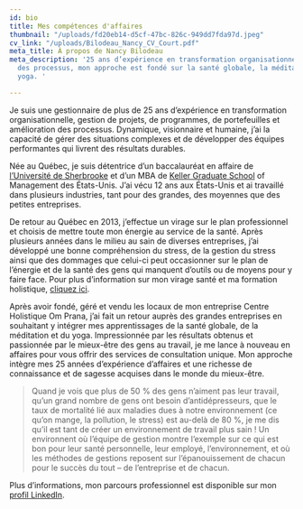```yaml
---
id: bio
title: Mes compétences d'affaires
thumbnail: "/uploads/fd20eb14-d5cf-47bc-826c-949dd7fda97d.jpeg"
cv_link: "/uploads/Bilodeau_Nancy_CV_Court.pdf"
meta_title: À propos de Nancy Bilodeau
meta_description: '25 ans d’expérience en transformation organisationnelle et amélioration
  des processus, mon approche est fondé sur la santé globale, la méditation et le
  yoga. '

---
```

Je suis une gestionnaire de plus de 25 ans d’expérience en transformation organisationnelle, gestion de projets, de programmes, de portefeuilles et amélioration des processus. Dynamique, visionnaire et humaine, j’ai la capacité de gérer des situations complexes et de développer des équipes performantes qui livrent des résultats durables.

Née au Québec, je suis détentrice d’un baccalauréat en affaire de [l’Université de Sherbrooke](https://www.usherbrooke.ca/) et d’un MBA de [Keller Graduate School](https://www.keller.edu/) of Management des États-Unis. J’ai vécu 12 ans aux États-Unis et ai travaillé dans plusieurs industries, tant pour des grandes, des moyennes que des petites entreprises.

De retour au Québec en 2013, j’effectue un virage sur le plan professionnel et choisis de mettre toute mon énergie au service de la santé. Après plusieurs années dans le milieu au sain de diverses entreprises, j’ai développé une bonne compréhension du stress, de la gestion du stress ainsi que des dommages que celui-ci peut occasionner sur le plan de l’énergie et de la santé des gens qui manquent d’outils ou de moyens pour y faire face. Pour plus d’information sur mon virage santé et ma formation holistique, [cliquez ici](https://coaching.nancybilodeau.com/a-propos).

Après avoir fondé, géré et vendu les locaux de mon entreprise Centre Holistique Om Prana, j’ai fait un retour auprès des grandes entreprises en souhaitant y intégrer mes apprentissages de la santé globale, de la méditation et du yoga. Impressionnée par les résultats obtenus et passionnée par le mieux-être des gens au travail, je me lance à nouveau en affaires pour vous offrir des services de consultation unique. Mon approche intègre mes 25 années d’expérience d’affaires et une richesse de connaissance et de sagesse acquises dans le monde du mieux-être.

> Quand je vois que plus de 50 % des gens n’aiment pas leur travail, qu’un grand nombre de gens ont besoin d’antidépresseurs, que le taux de mortalité lié aux maladies dues à notre environnement (ce qu’on mange, la pollution, le stress) est au-delà de 80 %, je me dis qu’il est tant de créer un environnement de travail plus sain ! Un environnent où l’équipe de gestion montre l’exemple sur ce qui est bon pour leur santé personnelle, leur employé, l’environnement, et où les méthodes de gestions reposent sur l’épanouissement de chacun pour le succès du tout – de l’entreprise et de chacun.

Plus d’informations, mon parcours professionnel est disponible sur mon [profil LinkedIn](https://ca.linkedin.com/in/nancybilodeau).
